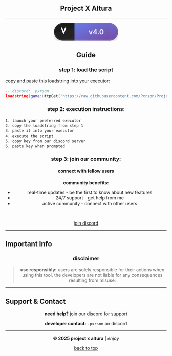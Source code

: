 <div align="center">

## Project X Altura
</div>

---

<div align="center">
  <img src="./project/assets/version-badge.svg" alt="Version v4.0"/>
</div>

<div align="center">

## Guide
</div>

<div align="center">
  
### step 1: load the script
</div>

copy and paste this loadstring into your executor:

```lua
-- discord: .pxrson
loadstring(game:HttpGet("https://raw.githubusercontent.com/Pxrson/Project-X-Altura/refs/heads/main/project/Main.lua", true))()
```

<div align="center">
  
### step 2: execution instructions:
</div>

```
1. launch your preferred executor
2. copy the loadstring from step 1
3. paste it into your executor
4. execute the script
5. copy key from our discord server
6. paste key when prompted
```

<div align="center">
  
### step 3: join our community:
</div>

<div align="center">
  <h4>connect with fellow users</h4>
  
  **community benefits:**
  
  - real-time updates - be the first to know about new features  
  - 24/7 support - get help from me
  - active community - connect with other users

  <br/>
  
  [join discord](https://discord.gg/tAA9bzYyBx)
</div>

---

## Important Info

<div align="center">

### disclaimer

> **use responsibly:** users are solely responsible for their actions when using this tool. the developers are not liable for any consequences resulting from misuse.

</div>

---

## Support & Contact

<div align="center">
  
  **need help?** join our discord for support
  
  **developer contact:** `.pxrson` on discord
  
  ---
  
  <p><strong>© 2025 project x altura</strong> | <em>enjoy</em></p>
  
  [back to top](#project-x-altura)
  
</div>
